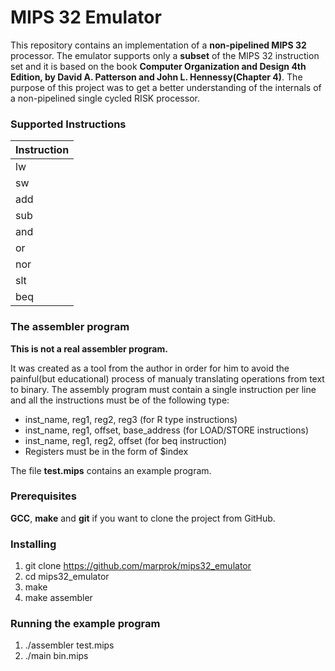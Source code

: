 # MIPS 32 Emulator

This repository contains an implementation of a **non-pipelined MIPS 32** processor.
The emulator supports only a **subset** of the MIPS 32 instruction set and it
is based on the book **Computer Organization and Design 4th Edition,
by David A. Patterson and John L. Hennessy(Chapter 4)**. The purpose of this project
was to get a better understanding of the internals of a non-pipelined single
cycled RISK processor.

### Supported Instructions

|Instruction |
|------------|
| lw         |
| sw         |
| add        |
| sub        |
| and        |
| or         |
| nor        |
| slt        |
| beq        |

### The assembler program

**This is not a real assembler program.**

It was created as a tool from the author in order for him to avoid the
painful(but educational) process of manualy translating operations from
text to binary.
The assembly program must contain a single instruction per line and
all the instructions must be of the following type:

* inst_name, reg1, reg2, reg3 (for R type instructions)
* inst_name, reg1, offset, base_address (for LOAD/STORE instructions)
* inst_name, reg1, reg2, offset (for beq instruction)
* Registers must be in the form of $index

The file **test.mips** contains an example program.

### Prerequisites

**GCC**, **make** and **git** if you want to clone the project from GitHub.

### Installing

1. git clone https://github.com/marprok/mips32_emulator
2. cd mips32_emulator
3. make
4. make assembler

### Running the example program

1. ./assembler test.mips
2. ./main bin.mips


